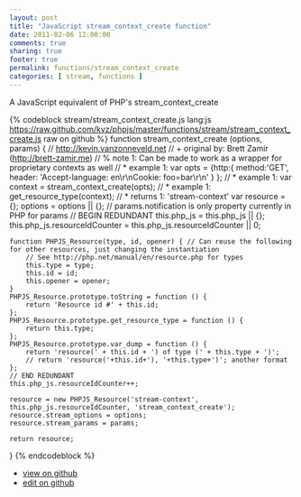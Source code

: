 ```yaml
---
layout: post
title: "JavaScript stream_context_create function"
date: 2011-02-06 12:00:00
comments: true
sharing: true
footer: true
permalink: functions/stream_context_create
categories: [ stream, functions ]
---
```

A JavaScript equivalent of PHP's stream_context_create
<!-- more -->
{% codeblock stream/stream_context_create.js lang:js https://raw.github.com/kvz/phpjs/master/functions/stream/stream_context_create.js raw on github %}
function stream_context_create (options, params) {
    // http://kevin.vanzonneveld.net
    // +   original by: Brett Zamir (http://brett-zamir.me)
    // %          note 1: Can be made to work as a wrapper for proprietary contexts as well
    // *     example 1: var opts = {http:{ method:'GET', header: 'Accept-language: en\r\nCookie: foo=bar\r\n' } };
    // *     example 1: var context = stream_context_create(opts);
    // *     example 1: get_resource_type(context);
    // *     returns 1: 'stream-context'
    var resource = {};
    options = options || {};
    // params.notification is only property currently in PHP for params
    // BEGIN REDUNDANT
    this.php_js = this.php_js || {};
    this.php_js.resourceIdCounter = this.php_js.resourceIdCounter || 0;

    function PHPJS_Resource(type, id, opener) { // Can reuse the following for other resources, just changing the instantiation
        // See http://php.net/manual/en/resource.php for types
        this.type = type;
        this.id = id;
        this.opener = opener;
    }
    PHPJS_Resource.prototype.toString = function () {
        return 'Resource id #' + this.id;
    };
    PHPJS_Resource.prototype.get_resource_type = function () {
        return this.type;
    };
    PHPJS_Resource.prototype.var_dump = function () {
        return 'resource(' + this.id + ') of type (' + this.type + ')';
        // return 'resource('+this.id+'), '+this.type+')'; another format
    };
    // END REDUNDANT
    this.php_js.resourceIdCounter++;

    resource = new PHPJS_Resource('stream-context', this.php_js.resourceIdCounter, 'stream_context_create');
    resource.stream_options = options;
    resource.stream_params = params;

    return resource;
}
{% endcodeblock %}
<ul>
 <li><a href="https://github.com/kvz/phpjs/blob/master/functions/stream/stream_context_create.js">view on github</a></li>
 <li><a href="https://github.com/kvz/phpjs/edit/master/functions/stream/stream_context_create.js">edit on github</a></li>
</ul>
